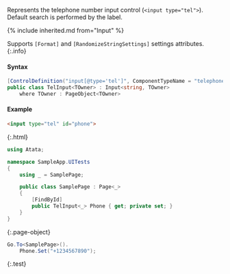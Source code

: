 Represents the telephone number input control (`<input type="tel">`).
Default search is performed by the label.

{% include inherited.md from="Input" %}

Supports `[Format]` and `[RandomizeStringSettings]` settings attributes.
{:.info}

#### Syntax

```cs
[ControlDefinition("input[@type='tel']", ComponentTypeName = "telephone input")]
public class TelInput<TOwner> : Input<string, TOwner>
    where TOwner : PageObject<TOwner>
```

#### Example

```html
<input type="tel" id="phone">
```
{:.html}

```cs
using Atata;

namespace SampleApp.UITests
{
    using _ = SamplePage;

    public class SamplePage : Page<_>
    {
        [FindById]
        public TelInput<_> Phone { get; private set; }
    }
}
```
{:.page-object}

```cs
Go.To<SamplePage>().
    Phone.Set("+1234567890");
```
{:.test}